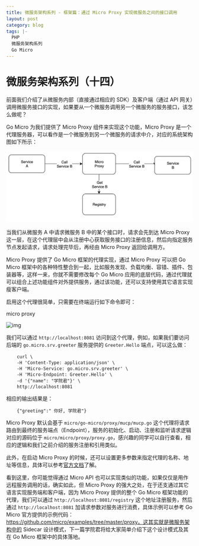 ```yaml
---
title: 微服务架构系列 - 框架篇：通过 Micro Proxy 实现微服务之间的接口调用
layout: post
category: blog
tags: |-
  PHP
  微服务架构系列
  Go Micro
---
```




# 微服务架构系列（十四）



前面我们介绍了从微服务内部（直接通过相应的 SDK）及客户端（通过 API 网关）调用微服务接口的实现，如果要从一个微服务调用另一个微服务的服务接口，该怎么做呢？



Go Micro 为我们提供了 Micro Proxy 组件来实现这个功能，Micro Proxy 是一个代理服务器，可以看作是一个微服务到另一个微服务的请求中介，对应的系统架构图如下所示：



![img](/assets/post/fc09e64431f3f1091118b6951ea2e65d7fef912d26bdbb0f1f70e0e334c06171.png)



当我们从微服务 A 中请求微服务 B 中的某个接口时，请求会先到达 Micro Proxy 这一层，在这个代理层中会从注册中心获取服务接口的注册信息，然后向指定服务节点发起请求，请求处理完毕后，再经由 Micro Proxy 返回给调用方。



Micro Proxy 提供了 Go Micro 框架的代理实现，通过 Micro Proxy 可以把 Go Micro 框架中的各种特性整合到一起，比如服务发现、负载均衡、容错、插件、包装器等，这样一来，你就不需要修改每个 Go Micro 应用的底层代码，通过代理就可以组合上述功能组件对外提供服务，通过该功能，还可以支持使用其它语言实现瘦客户端。



启用这个代理很简单，只需要在终端运行如下命令即可：



  micro proxy 

  

![img](https://file.zsxq.com/378/27/78271fa27f383c3e188190826491e141819aab8d3a6f1d053ca1ec9d0b248a81)



我们可以通过 `http://localhost:8081` 访问到这个代理，例如，如果我们要访问后端的 `go.micro.srv.greeter` 服务提供的 `Greeter.Hello` 端点，可以这么做：



```
    curl \
    -H 'Content-Type: application/json' \
    -H 'Micro-Service: go.micro.srv.greeter' \
    -H 'Micro-Endpoint: Greeter.Hello' \
    -d '{"name": "学院君"}' \
    http://localhost:8081
```

  

相应的输出结果是：



```
    {"greeting":" 你好, 学院君"}
```

  

Micro Proxy 默认会基于 `micro/go-micro/proxy/mucp/mucp.go` 这个代理将请求路由到最终的服务端点（Endpoint），服务的初始化、启动、注册和监听请求逻辑对应的源码位于 `micro/micro/proxy/proxy.go`，感兴趣的同学可以自行查看，相应的逻辑和我们之前介绍的服务注册和引用类似。



此外，在启动 Micro Proxy 的时候，还可以设置更多参数来指定代理的名称、地址等信息，具体可以参考[官方文档](https://micro.mu/docs/proxy.html)了解。



看到这里，你可能觉得通过 Micro API 也可以实现类似的功能，如果仅仅是用作远程服务调用的话，确实如此，但 Micro Proxy 的强大之处，在于还支通过其它语言实现服务端和客户端，因为 Micro Proxy 提供的整个 Go Micro 框架功能的代理，我们可以通过 `http://localhost:8081/registry` 这个地址注册服务，然后通过 `http://localhost:8081` 加请求参数对服务进行消费，具体示例可以参考 Go Micro 官方提供的示例代码：https://github.com/micro/examples/tree/master/proxy。这其实就是微服务架构中的 Sidecar 设计模式，下一篇学院君将给大家简单介绍下这个设计模式及其在 Go Micro 框架中的具体落地。